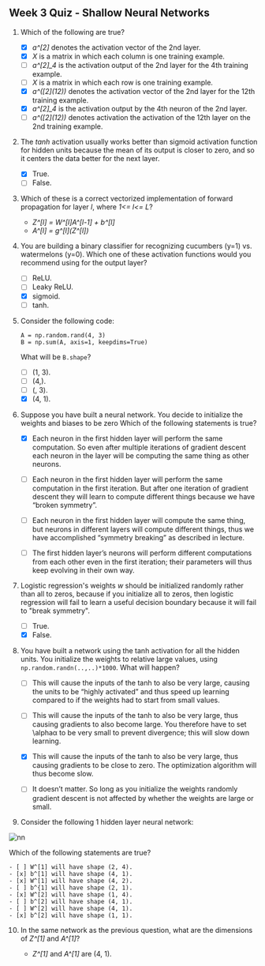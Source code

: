 ## Week 3 Quiz - Shallow Neural Networks

1. Which of the following are true?

    - [x] *a^[2]* denotes the activation vector of the 2nd layer.
    - [x] *X* is a matrix in which each column is one training example.
    - [ ] *a^[2]\_4* is the activation output of the 2nd layer for the 4th training
      example.
    - [ ] *X* is a matrix in which each row is one training example.
    - [x] *a^([2]\(12))* denotes the activation vector of the 2nd layer for the
      12th training example.
    - [x] *a^[2]\_4* is the activation output by the 4th neuron of the 2nd layer.
    - [ ] *a^([2]\(12))* denotes activation the activation of the 12th layer on the
      2nd training example.

2. The *tanh* activation usually works better than sigmoid activation function
for hidden units because the mean of its output is closer to zero, and so it
centers the data better for the next layer.

   - [x] True.
   - [ ] False.

3. Which of these is a correct vectorized implementation of forward propagation
for layer *l*, where *1<= l<= L*?

   - *Z^[l] = W^[l]A^[l-1] + b^[l]*
   - *A^[l] = g^[l]\(Z^[l])*

4. You are building a binary classifier for recognizing cucumbers (y=1) vs.
watermelons (y=0). Which one of these activation functions would you
recommend using for the output layer?

   - [ ] ReLU.
   - [ ] Leaky ReLU.
   - [x] sigmoid.
   - [ ] tanh.

5. Consider the following code:

    ```python3
    A = np.random.rand(4, 3)
    B = np.sum(A, axis=1, keepdims=True)
    ```

    What will be `B.shape`?

    - [ ] (1, 3).
    - [ ] (4,).
    - [ ] (, 3).
    - [x] (4, 1).

6. Suppose you have built a neural network. You decide to initialize the weights
and biases to be zero Which of the following statements is true?

    - [x] Each neuron in the first hidden layer will perform the same
      computation. So even after multiple iterations of gradient descent each
      neuron in the layer will be computing the same thing as other neurons.

    - [ ] Each neuron in the first hidden layer will perform the same computation
      in the first iteration. But after one iteration of gradient descent they
      will learn to compute different things because we have “broken symmetry”.

    - [ ] Each neuron in the first hidden layer will compute the same thing, but
      neurons in different layers will compute different things, thus we have
      accomplished “symmetry breaking” as described in lecture.

    - [ ] The first hidden layer’s neurons will perform different computations
      from each other even in the first iteration; their parameters will thus
      keep evolving in their own way.

7. Logistic regression's weights *w* should be initialized randomly rather than
all to zeros, because if you initialize all to zeros, then logistic
regression will fail to learn a useful decision boundary because it will fail
to "break symmetry".

   - [ ] True.
   - [x] False.

8. You have built a network using the tanh activation for all the hidden units.
You initialize the weights to relative large values, using
`np.random.randn(..,..)*1000`. What will happen?

    - [ ] This will cause the inputs of the tanh to also be very large, causing
      the units to be “highly activated” and thus speed up learning compared to
      if the weights had to start from small values.

    - [ ] This will cause the inputs of the tanh to also be very large, thus
      causing gradients to also become large. You therefore have to set \alphaα
      to be very small to prevent divergence; this will slow down learning.

    - [x] This will cause the inputs of the tanh to also be very large, thus
      causing gradients to be close to zero. The optimization algorithm will
      thus become slow.

    - [ ] It doesn’t matter. So long as you initialize the weights randomly
      gradient descent is not affected by whether the weights are large or
      small.

9. Consider the following 1 hidden layer neural network:

![nn](https://d3c33hcgiwev3.cloudfront.net/imageAssetProxy.v1/svogd3rcEeeA3RJRlG3Uqg_76207ca9fa3c209fbf43892870e5338f_1layer.png?expiry=1604707200000&hmac=eC41lh-IZBbAop67OSzWgyEVHTn6nprVux6dKUJqw8w)

Which of the following statements are true?

    - [ ] W^[1] will have shape (2, 4).
    - [x] b^[1] will have shape (4, 1).
    - [x] W^[1] will have shape (4, 2).
    - [ ] b^{1] will have shape (2, 1).
    - [x] W^[2] will have shape (1, 4).
    - [ ] b^[2] will have shape (4, 1).
    - [ ] W^[2] will have shape (4, 1).
    - [x] b^[2] will have shape (1, 1).

10. In the same network as the previous question, what are the dimensions of
*Z^[1]* and *A^[1]*?

    - *Z^[1]* and *A^[1]* are (4, 1).

